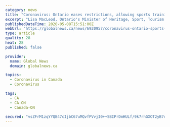 ```yaml
---
category: news
title: "Coronavirus: Ontario eases restrictions, allowing sports training facilities to open"
excerpt: "Lisa MacLeod, Ontario's Minister of Heritage, Sport, Tourism and Culture Industries, said pro sport training facilities can reopen, provided their respective leagues have health and safety protocols in response to COVID-19."
publishedDateTime: 2020-05-08T15:51:00Z
webUrl: "https://globalnews.ca/news/6920957/coronavirus-ontario-sports-training/"
type: article
quality: 28
heat: 28
published: false

provider:
  name: Global News
  domain: globalnews.ca

topics:
  - Coronavirus in Canada
  - Coronavirus

tags:
  - CA
  - CA-ON
  - Canada-ON

secured: "vsZFrM1zqYYQB47cIjbC67uMQvfPVvjI0++SBIPrDmHULf/9k7rhGXOT2yB7djK5Fp8VcgWUoYK/MeRzBz7V5oXZvJJ4sfvv2vc4DjbqH1dfiXW8pRKcrHe8Iuoi1HjxJsTkLGLzCpKL4E3IB0qafW4qO92Zt68G1w4ReG60Wdv8ept4ObSeWp/VP68sqxf4P3Zuq1ZxRYNgyXP8sOJbQLsDNzwmSk53+xQ98rX1sPbi/BVsivMKJqJDdUAHtJS+3vemIFS7oApWKf3/CuvU1UdIy4Tvh9QQwurayHYalqYm7Q+PDKdvbfZAmvdamK5j3RsDSdosKCd8AJmAlBJZ86kHyiOdmaa/k6++JE9x7kFhfXM7iAZkivexqNzons9hMYe+GACbUC7EG6N1BEsLIo4ksVvhul95BbcnpdisoYdnezrBaCs8R+TqGk77vHdJzHoGpxiKaZyq9sKn2um44WWNVWouGdTzTtprPrrUhP0=;Pt2pSfGz1mMYflR0id63xA=="
---
```


